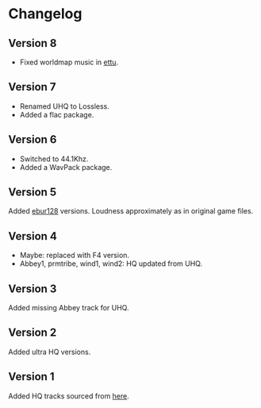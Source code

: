 # Changelog

## Version 8
- Fixed worldmap music in [ettu](https://github.com/BGforgeNet/Fallout2-HQ-music/pull/6).

## Version 7
- Renamed UHQ to Lossless.
- Added a flac package.

## Version 6
- Switched to 44.1Khz.
- Added a WavPack package.

## Version 5
Added [ebur128](https://en.wikipedia.org/wiki/EBU_R_128) versions. Loudness approximately as in original game files.

## Version 4
- Maybe: replaced with F4 version.
- Abbey1, prmtribe, wind1, wind2: HQ updated from UHQ.

## Version 3
Added missing Abbey track for UHQ.

## Version 2
Added ultra HQ versions.

## Version 1
Added HQ tracks sourced from [here](http://www.nuclear-city.com/index.php/topic/174-%D0%BC%D0%BE%D0%B4%D0%B8%D1%84%D0%B8%D0%BA%D0%B0%D1%86%D0%B8%D1%8F-%D0%BC%D1%83%D0%B7%D1%8B%D0%BA%D0%B0%D0%BB%D1%8C%D0%BD%D1%8B%D1%85-%D1%82%D1%80%D1%8D%D0%BA%D0%BE%D0%B2-fallout-1-2/?p=7015).
